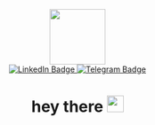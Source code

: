 <div id="header" align="center">
	<img src="https://github.com/maneerlik/readme-best/raw/main/pic/programmer.png" width="100"/>
	<div id="badges">
  		<a href="your-linkedin-URL">
    		<img src="https://img.shields.io/badge/LinkedIn-0172B1?style=for-the-badge&logo=linkedin&logoColor=white" alt="LinkedIn Badge"/>
  		</a>
 		<a href="https://t.me/maneerlik">
    		<img src="https://img.shields.io/badge/Telegram-2BA6E1?style=for-the-badge&logo=telegram&logoColor=white" alt="Telegram Badge"/>
 	 	</a>
	</div>
	<img src="https://komarev.com/ghpvc/?username=maneerlik&style=flat-square&color=F6B57A" alt=""/>
	<h1>
  		hey there
  		<img src="https://media.giphy.com/media/hvRJCLFzcasrR4ia7z/giphy.gif" width="30px"/>
	</h1>
</div>
